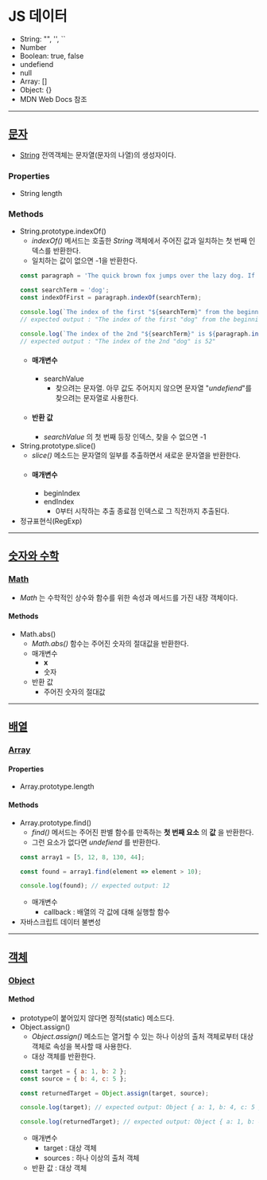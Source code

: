 # JS 데이터
- String: "", '', ``
- Number
- Boolean: true, false
- undefiend
- null
- Array: []
- Object: {}
- MDN Web Docs 참조

----
## [문자](https://github.com/dudcks5477/Front_end/tree/master/JS/js_level_up/js_data/js/ex1.js)
- [String](https://developer.mozilla.org/ko/docs/Web/JavaScript/Reference/Global_Objects/String) 전역객체는 문자열(문자의 나열)의 생성자이다.
### Properties
  - String length
### Methods
  - String.prototype.indexOf()
    - _indexOf()_ 메서드는 호출한 _String_ 객체에서 주어진 값과 일치하는 첫 번째 인덱스를 반환한다.
    - 일치하는 값이 없으면 -1을 반환한다.
    ```js
    const paragraph = 'The quick brown fox jumps over the lazy dog. If the dog barked, was it really lazy?';

    const searchTerm = 'dog';
    const indexOfFirst = paragraph.indexOf(searchTerm);

    console.log(`The index of the first "${searchTerm}" from the beginning is ${indexOfFirst}`);
    // expected output : "The index of the first "dog" from the beginning is 40"

    console.log(`The index of the 2nd "${searchTerm}" is ${paragraph.indexOf(searchTerm, indexOfFirst + 1))}`);
    // expected output : "The index of the 2nd "dog" is 52"
    ```
    - #### 매개변수
      - searchValue
        - 찾으려는 문자열. 아무 값도 주어지지 않으면 문자열 "_undefiend_"를 찾으려는 문자열로 사용한다.
    - #### 반환 값
      - _searchValue_ 의 첫 번째 등장 인덱스, 찾을 수 없으면 -1
  - String.prototype.slice()
    - _slice()_ 메소드는 문자열의 일부를 추출하면서 새로운 문자열을 반환한다.
    - #### 매개변수
      - beginIndex
      - endIndex
        - 0부터 시작하는 추출 종료점 인덱스로 그 직전까지 추출된다.
  - 정규표현식(RegExp)

----
## [숫자와 수학](https://github.com/dudcks5477/Front_end/tree/master/JS/js_level_up/js_data/js/ex2.js)
### [Math](https://developer.mozilla.org/ko/docs/Web/JavaScript/Reference/Global_Objects/Math)
  -  _Math_ 는 수학적인 상수와 함수를 위한 속성과 메서드를 가진 내장 객체이다.
#### Methods
  - Math.abs()
    - _Math.abs()_ 함수는 주어진 숫자의 절대값을 반환한다.
    - 매개변수
      - **x**
      - 숫자
    - 반환 값
      - 주어진 숫자의 절대값

----
## [배열](https://github.com/dudcks5477/Front_end/tree/master/JS/js_level_up/js_data/js/ex3.js)
### [Array](https://developer.mozilla.org/ko/docs/Web/JavaScript/Reference/Global_Objects/Array)
#### Properties
  - Array.prototype.length
#### Methods
  - Array.prototype.find()
    - _find()_ 메서드는 주어진 판별 함수를 만족하는 **첫 번째 요소** 의 **값** 을 반환한다.
    - 그런 요소가 없다면 _undefiend_ 를 반환한다.
    ```js
    const array1 = [5, 12, 8, 130, 44];

    const found = array1.find(element => element > 10);

    console.log(found); // expected output: 12
    ```
    - 매개변수
      -  callback : 배열의 각 값에 대해 실행할 함수
  - 자바스크립트 데이터 불변성

----
## [객체](https://github.com/dudcks5477/Front_end/tree/master/JS/js_level_up/js_data/js/ex4.js)
### [Object](https://developer.mozilla.org/ko/docs/Web/JavaScript/Reference/Global_Objects/Object)
#### Method
  - prototype이 붙어있지 않다면 정적(static) 메소드다.
  - Object.assign()
    - _Object.assign()_ 메소드는 열거할 수 있는 하나 이상의 출처 객체로부터 대상 객체로 속성을 복사할 때 사용한다.
    - 대상 객체를 반환한다.
    ```js
    const target = { a: 1, b: 2 };
    const source = { b: 4, c: 5 };

    const returnedTarget = Object.assign(target, source);

    console.log(target); // expected output: Object { a: 1, b: 4, c: 5 }

    console.log(returnedTarget); // expected output: Object { a: 1, b: 4, c: 5 }
    ```
    - 매개변수
      - target : 대상 객체
      - sources : 하나 이상의 출처 객체
    - 반환 값 : 대상 객체